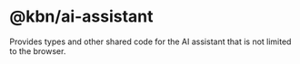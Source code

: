 # @kbn/ai-assistant

Provides types and other shared code for the AI assistant that is not limited to the browser.
